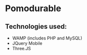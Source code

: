 # Pomodurable
## Technologies used:
<ul>
  <li> WAMP (includes PHP and MySQL)
  </li>
  <li> JQuery Mobile
  </li>
  <li> Three.JS
  </li>
  
  </ul>
